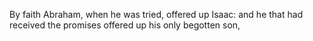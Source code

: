 By faith Abraham, when he was tried, offered up Isaac: and he that had received the promises offered up his only begotten son,

